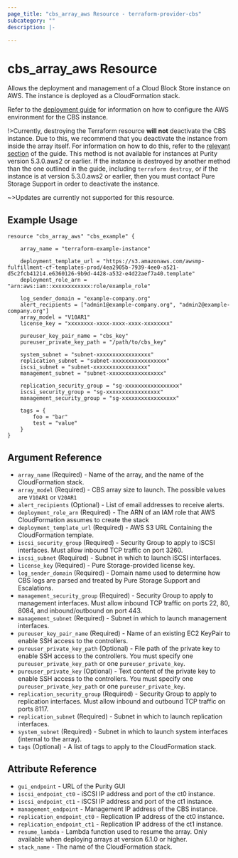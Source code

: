 ```yaml
---
page_title: "cbs_array_aws Resource - terraform-provider-cbs"
subcategory: ""
description: |-

---
```


# cbs_array_aws Resource

Allows the deployment and management of a Cloud Block Store instance on AWS. The instance is deployed as a CloudFormation stack.

Refer to the [deployment guide](https://support.purestorage.com/FlashArray/PurityFA/Cloud_Block_Store/Cloud_Block_Store_Deployment_and_Configuration_Guide_for_AWS) for information on how to configure the AWS environment for the CBS instance.

!>Currently, destroying the Terraform resource **will not** deactivate the CBS instance. Due to this,
we recommend that you deactivate the instance from inside the array itself. For information on how
to do this, refer to the [relevant section](https://support.purestorage.com/FlashArray/PurityFA/Cloud_Block_Store/Cloud_Block_Store_Deployment_and_Configuration_Guide_for_AWS#Removing_Cloud_Block_Store) of the guide.
This method is not available for instances at Purity version 5.3.0.aws2 or earlier. If the instance is destroyed by another
method than the one outlined in the guide, including `terraform destroy`, or if the instance is at version 5.3.0.aws2 or earlier,
then you must contact Pure Storage Support in order to deactivate the instance.

~>Updates are currently not supported for this resource.

## Example Usage

```hcl
resource "cbs_array_aws" "cbs_example" {

    array_name = "terraform-example-instance"

    deployment_template_url = "https://s3.amazonaws.com/awsmp-fulfillment-cf-templates-prod/4ea2905b-7939-4ee0-a521-d5c2fcb41214.e6360126-9b9d-4428-a532-e4d22aef7a40.template"
    deployment_role_arn = "arn:aws:iam::xxxxxxxxxxxx:role/example_role"

    log_sender_domain = "example-company.org"
    alert_recipients = ["admin1@example-company.org", "admin2@example-company.org"]
    array_model = "V10AR1"
    license_key = "xxxxxxxx-xxxx-xxxx-xxxx-xxxxxxxx"

    pureuser_key_pair_name = "cbs_key"
    pureuser_private_key_path = "/path/to/cbs_key"

    system_subnet = "subnet-xxxxxxxxxxxxxxxxx"
    replication_subnet = "subnet-xxxxxxxxxxxxxxxxx"
    iscsi_subnet = "subnet-xxxxxxxxxxxxxxxxx"
    management_subnet = "subnet-xxxxxxxxxxxxxxxxx"

    replication_security_group = "sg-xxxxxxxxxxxxxxxxx"
    iscsi_security_group = "sg-xxxxxxxxxxxxxxxxx"
    management_security_group = "sg-xxxxxxxxxxxxxxxxx"

    tags = {
        foo = "bar"
        test = "value"
    }
}
```

## Argument Reference

- `array_name` (Required) - Name of the array, and the name of the CloudFormation stack.
- `array_model` (Required) - CBS array size to launch. The possible values are `V10AR1` or `V20AR1`
- `alert_recipients` (Optional) - List of email addresses to receive alerts.
- `deployment_role_arn` (Required) - The ARN of an IAM role that AWS CloudFormation assumes to create the stack
- `deployment_template_url` (Required) -  AWS S3 URL Containing the CloudFormation template.
- `iscsi_security_group` (Required) - Security Group to apply to iSCSI interfaces. Must allow inbound TCP traffic on port 3260.
- `iscsi_subnet` (Required) - Subnet in which to launch iSCSI interfaces.
- `license_key` (Required) - Pure Storage-provided license key.
- `log_sender_domain` (Required) - Domain name used to determine how CBS logs are parsed and treated by Pure Storage Support and Escalations.
- `management_security_group` (Required) - Security Group to apply to management interfaces. Must allow inbound TCP traffic on ports 22, 80, 8084, and inbound/outbound on port 443.
- `management_subnet` (Required) - Subnet in which to launch management interfaces.
- `pureuser_key_pair_name` (Required) - Name of an existing EC2 KeyPair to enable SSH access to the controllers.
- `pureuser_private_key_path` (Optional) - File path of the private key to enable SSH access to the controllers. You must specify one `pureuser_private_key_path` or one `pureuser_private_key`.
- `pureuser_private_key` (Optional) - Text content of the private key to enable SSH access to the controllers. You must specify one `pureuser_private_key_path` or one `pureuser_private_key`.
- `replication_security_group` (Required) - Security Group to apply to replication interfaces. Must allow inbound and outbound TCP traffic on ports 8117.
- `replication_subnet` (Required) - Subnet in which to launch replication interfaces.
- `system_subnet` (Required) - Subnet in which to launch system interfaces (internal to the array).
- `tags` (Optional) - A list of tags to apply to the CloudFormation stack.

## Attribute Reference

- `gui_endpoint` - URL of the Purity GUI
- `iscsi_endpoint_ct0` - iSCSI IP address and port of the ct0 instance.
- `iscsi_endpoint_ct1` - iSCSI IP address and port of the ct1 instance.
- `management_endpoint` - Management IP address of the CBS instance.
- `replication_endpoint_ct0` - Replication IP address of the ct0 instance.
- `replication_endpoint_ct1` - Replication IP address of the ct1 instance.
- `resume_lambda` - Lambda function used to resume the array. Only available when deploying arrays
at version 6.1.0 or higher.
- `stack_name` - The name of the CloudFormation stack.




